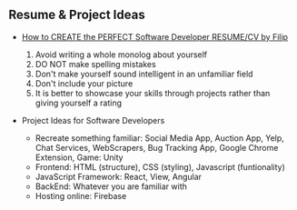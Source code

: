 ## Resume & Project Ideas
+ [How to CREATE the PERFECT Software Developer RESUME/CV by Filip](https://www.youtube.com/watch?v=GyjzOKdaioU)
    1. Avoid writing a whole monolog about yourself
    2. DO NOT make spelling mistakes
    3. Don't make yourself sound intelligent in an unfamiliar field
    4. Don't include your picture
    5. It is better to showcase your skills through projects rather than giving yourself a rating

+ Project Ideas for Software Developers
    - Recreate something familiar: Social Media App, Auction App, Yelp, Chat Services, WebScrapers, Bug Tracking App, Google Chrome Extension, Game: Unity
    - Frontend: HTML (structure), CSS (styling), Javascript (funtionality)
    - JavaScript Framework: React, View, Angular
    - BackEnd: Whatever you are familiar with
    - Hosting online: Firebase